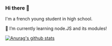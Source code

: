 ### Hi there 👋

I'm a french young student in high school.

🌱 I’m currently learning node.JS and its modules!

[![Anurag's github stats](https://github-readme-stats.vercel.app/api?username=MonsieurBibo&theme=gotham)](https://github.com/anuraghazra/github-readme-stats)

<!--
**MonsieurBibo/MonsieurBibo** is a ✨ _special_ ✨ repository because its `README.md` (this file) appears on your GitHub profile.
-->
